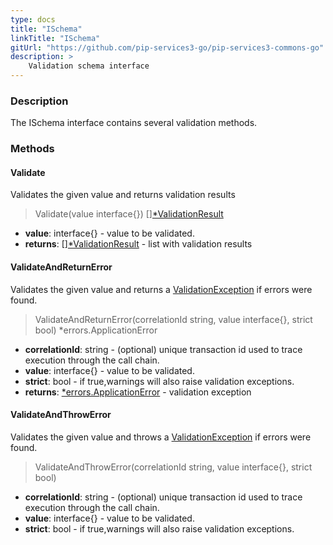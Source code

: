 ```yaml
---
type: docs
title: "ISchema"
linkTitle: "ISchema"
gitUrl: "https://github.com/pip-services3-go/pip-services3-commons-go"
description: >
    Validation schema interface
---
```


### Description

The ISchema interface contains several validation methods.


### Methods


#### Validate
Validates the given value and returns validation results 

> Validate(value interface{}) [][*ValidationResult](../validation_result)

- **value**: interface{} - value to be validated.
- **returns**: [][*ValidationResult](../validation_result) - list with validation results


#### ValidateAndReturnError
Validates the given value and returns a [ValidationException](../validation_exception) if errors were found.

> ValidateAndReturnError(correlationId string, value interface{}, strict bool) *errors.ApplicationError

- **correlationId**: string - (optional) unique transaction id used to trace execution through the call chain.
- **value**: interface{} - value to be validated.
- **strict**: bool - if true,warnings will also raise validation exceptions.
- **returns**: [*errors.ApplicationError](../../errors/application_error) - validation exception


#### ValidateAndThrowError
Validates the given value and throws a [ValidationException](../validation_exception) if errors were found.

> ValidateAndThrowError(correlationId string, value interface{}, strict bool)

- **correlationId**: string - (optional) unique transaction id used to trace execution through the call chain.
- **value**: interface{} - value to be validated.
- **strict**: bool - if true,warnings will also raise validation exceptions.

